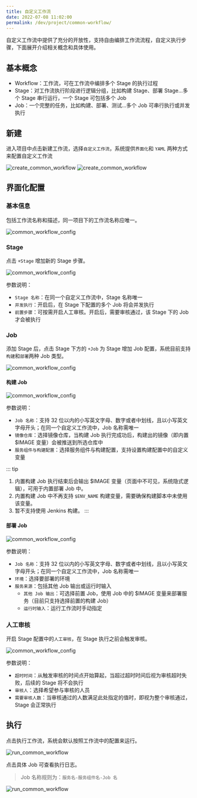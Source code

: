 ```yaml
---
title: 自定义工作流
date: 2022-07-08 11:02:00
permalink: /dev/project/common-workflow/
---
```


自定义工作流中提供了充分的开放性，支持自由编排工作流流程，自定义执行步骤，下面展开介绍相关概念和具体使用。

## 基本概念

- Workflow：工作流，可在工作流中编排多个 Stage 的执行过程
- Stage：对工作流执行阶段进行逻辑分组，比如构建 Stage、部署 Stage...多个 Stage 串行运行，一个 Stage 可包括多个 Job
- Job：一个完整的任务，比如构建、部署、测试...多个 Job 可串行执行或并发执行
<!-- - Step：组成 Job 的单元，比如克隆代码、执行 Shell 脚本、执行镜像构建、收集测试报告等... -->

## 新建

进入项目中点击新建工作流，选择`自定义工作流`，系统提供`界面化`和 `YAML` 两种方式来配置自定义工作流

![create_common_workflow](../_images/create_common_workflow_1.png)
![create_common_workflow](../_images/create_common_workflow_2.png)

## 界面化配置

### 基本信息

包括工作流名称和描述，同一项目下的工作流名称应唯一。

![common_workflow_config](../_images/common_workflow_config_0.png)

### Stage

点击 `+Stage` 增加新的 Stage 步骤。

![common_workflow_config](../_images/common_workflow_config_1.png)

参数说明：
- `Stage 名称`：在同一个自定义工作流中，Stage 名称唯一
- `并发执行`：开启后，在 Stage 下配置的多个 Job 将会并发执行
- `前置步骤`：可按需开启人工审核。开启后，需要审核通过，该 Stage 下的 Job 才会被执行

### Job
添加 Stage 后，点击 Stage 下方的 `+Job` 为 Stage 增加 Job 配置，系统目前支持`构建`和`部署`两种 Job 类型。

![common_workflow_config](../_images/common_workflow_config_2.png)

#### 构建 Job
![common_workflow_config](../_images/common_workflow_config_3.png)

参数说明：
- `Job 名称`：支持 32 位以内的小写英文字母、数字或者中划线，且以小写英文字母开头；在同一个自定义工作流中，Job 名称需唯一
- `镜像仓库`：选择镜像仓库，当构建 Job 执行完成功后，构建出的镜像（即内置 $IMAGE 变量）会被推送到所选仓库中
- `服务组件与构建配置`：选择服务组件与构建配置，支持设置构建配置中的自定义变量

::: tip
1. 内置构建 Job 执行结束后会输出 $IMAGE 变量（页面中不可见，系统隐式逻辑），可用于内置部署 Job 中。
2. 内置构建 Job 中不再支持 `$ENV_NAME` 构建变量，需要确保构建脚本中未使用该变量。
3. 暂不支持使用 Jenkins 构建。
:::

#### 部署 Job
![common_workflow_config](../_images/common_workflow_config_5.png)

参数说明：
- `Job 名称`：支持 32 位以内的小写英文字母、数字或者中划线，且以小写英文字母开头；在同一个自定义工作流中，Job 名称需唯一
- `环境`：选择要部署的环境
- `服务来源`：包括其他 Job 输出或运行时输入
    - `其他 Job 输出`：可选择前置 Job，使用 Job 中的 $IMAGE 变量来部署服务（目前只支持选择前置的构建 Job）
    - `运行时输入`：运行工作流时手动指定

### 人工审核
开启 Stage 配置中的`人工审核`，在 Stage 执行之前会触发审核。

![common_workflow_config](../_images/common_workflow_config_4.png)

参数说明：
- `超时时间`：从触发审核的时间点开始算起，当超过超时时间后视为审核超时失败，后续的 Stage 将不会执行
- `审核人`：选择希望参与审核的人员
- `需要审核人数`：当审核通过的人数满足此处指定的值时，即视为整个审核通过，Stage 会正常执行

<!-- ## YAML 方式配置 -->

## 执行
点击执行工作流，系统会默认按照工作流中的配置来运行。

![run_common_workflow](../_images/run_common_workflow_1.png)

点击具体 Job 可查看执行日志。
> Job 名称规则为：`服务名-服务组件名-Job 名`

![run_common_workflow](../_images/run_common_workflow_2.png)
